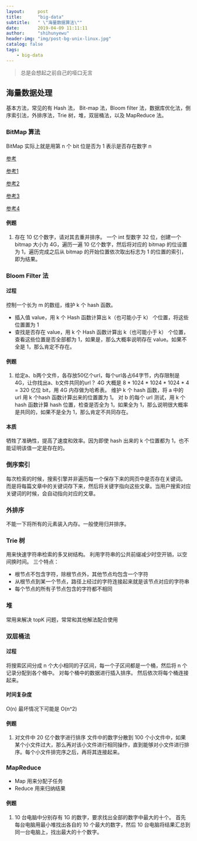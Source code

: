 ```yaml
---
layout:     post
title:      "big-data"
subtitle:   " \"海量数据算法\""
date:       2019-04-09 11:11:11
author:     "shihunyewu"
header-img: "img/post-bg-unix-linux.jpg"
catalog: false
tags:
    - big-data
---
```


> 总是会想起之前自己的哑口无言


## 海量数据处理
基本方法，常见的有 Hash 法， Bit-map 法，Bloom filter 法，数据库优化法，倒序索引法，外排序法，Trie 树，堆，双层桶法，以及 MapReduce 法。


### BitMap 算法
BitMap 实际上就是用第 n 个 bit 位是否为 1 表示是否存在数字 n

[参考](https://blog.csdn.net/moakun/article/details/79927791)

[参考1](https://www.cnblogs.com/chenny7/p/4074817.html)

[参考2](https://blog.csdn.net/guoziqing506/article/details/81365315)

[参考3](https://blog.csdn.net/u012762054/article/details/81814701)

[参考4](https://blog.csdn.net/WYpersist/article/details/80114709)

#### 例题
1. 存在 10 亿个数字，请对其去重并排序。
一个 int 型数字 32 位，创建一个 bitmap 大小为 4G，遍历一遍 10 亿个数字，然后将对应的 bitmap 的位设置为 1，遍历完成之后从 bitmap 的开始位置依次取出标志为 1 的位置的索引，即为结果。

### Bloom Filter 法

#### 过程
控制一个长为 m 的数组，维护 k 个 hash 函数。
- 插入值 value，用 k 个 Hash 函数计算出 k（也可能小于 k） 个位置，将这些位置置为 1
- 查找是否存在 value，用 k 个 Hash 函数计算出 k（也可能小于 k） 个位置，查看这些位置是否全部都为 1，如果是，那么大概率说明存在 value。如果不全是 1，那么肯定不存在。

#### 例题
1. 给定a、b两个文件，各存放50亿个url，每个url各占64字节，内存限制是4G，让你找出a、b文件共同的url？
4G 大概是 8 * 1024 * 1024 * 1024 * 4 = 320 亿位 bit，用 4G 内存做为哈希表。
维护 k 个 hash 函数，将 a 中的 url 用 k 个hash 函数计算出来的位置置为 1。
对 b 的每个 url 测试，用 k 个 hash 函数计算 hash 位置，检查是否全为 1，如果全为 1，那么说明很大概率是共同的，如果不是全为 1，那么肯定不共同存在。



#### 本质
牺牲了准确性，提高了速度和效率。因为即使 hash 出来的 k 个位置都为 1，也不能证明该值一定是存在的。



### 倒序索引
每次检索的时候，搜索引擎并非遍历每一个保存下来的网页中是否存在关键词。
而是将每篇文章中的关键词存下来，然后将关键字指向这些文章。当用户搜索对应关键词的时候，会自动指向对应的文章。



### 外排序
不能一下将所有的元素装入内存。一般使用归并排序。



### Trie 树
用来快速字符串检索的多叉树结构。
利用字符串的公共前缀减少时空开销，以空间换时间。
三个特点：
- 根节点不包含字符，除根节点外，其他节点均包含一个字符
- 从根节点到某一个节点，路径上经过的字符连接起来就是该节点对应的字符串
- 每个节点的所有子节点包含的字符都不相同


### 堆
常用来解决 topK 问题，常常和其他解法配合使用

### 双层桶法
#### 过程
将搜索区间分成 n 个大小相同的子区间，每一个子区间都是一个桶，然后将 n 个记录分配到各个桶中。
对每个桶中的数据进行插入排序。
然后依次将每个桶连接起来。
#### 时间复杂度
O(n) 最坏情况下可能是 O(n^2)
#### 例题
1. 对文件中 20 亿个数字进行排序
文件中的数字分散到 100 个小文件中，如果某个小文件过大，那么再对该小文件进行相同操作，直到能够对小文件进行排序。每个小文件排完序之后，再将其连接起来。


### MapReduce
- Map 用来分配子任务
- Reduce 用来归纳结果

#### 例题
1. 10 台电脑中分别存有 1G 的数字，要求找出全部的数字中最大的十个。
首先每台电脑用最小堆找出各自的 10 个最大的数字，然后 10 台电脑将结果汇总到同一台电脑上，找出最大的十个数字。





